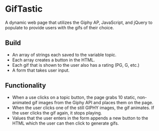 # GifTastic
A dynamic web page that utilizes the Giphy AP, JavaScript, and jQuery to populate to provide users with the gifs of their choice. 

## Build

- An array of strings each saved to the variable topic.
- Each array creates a button in the HTML.
- Each gif that is shown to the user also has a rating (PG, G, etc.)
- A form that takes user input.

## Functionality

- When a use clicks on a topic button, the page grabs 10 static, non-animated gif images from the Giphy API and places them on the page.
- When the user clicks one of the still GIPHY images, the gif animates. If the user clicks the gif again, it stops playing.
- Values that the user enters in the form appends a new button to the HTML which the user can then click to generate gifs.